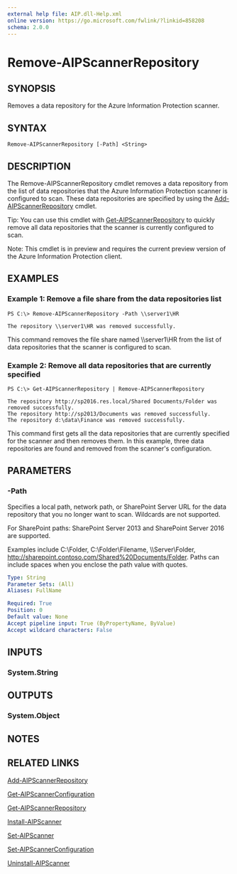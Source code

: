 ```yaml
---
external help file: AIP.dll-Help.xml
online version: https://go.microsoft.com/fwlink/?linkid=858208
schema: 2.0.0
---
```


# Remove-AIPScannerRepository

## SYNOPSIS
Removes a data repository for the Azure Information Protection scanner. 

## SYNTAX

```
Remove-AIPScannerRepository [-Path] <String>
```

## DESCRIPTION
The Remove-AIPScannerRepository cmdlet removes a data repository from the list of data repositories that the Azure Information Protection scanner is configured to scan. These data repositories are specified by using the [Add-AIPScannerRepository](./Add-AIPScannerRepository.md) cmdlet.

Tip: You can use this cmdlet with [Get-AIPScannerRepository](./Get-AIPScannerRepository.md) to quickly remove all data repositories that the scanner is currently configured to scan.

Note: This cmdlet is in preview and requires the current preview version of the Azure Information Protection client.

## EXAMPLES

### Example 1: Remove a file share from the data repositories list
```
PS C:\> Remove-AIPScannerRepository -Path \\server1\HR 

The repository \\server1\HR was removed successfully.
```

This command removes the file share named \\\server1\HR from the list of data repositories that the scanner is configured to scan.

### Example 2: Remove all data repositories that are currently specified
```
PS C:\> Get-AIPScannerRepository | Remove-AIPScannerRepository 

The repository http://sp2016.res.local/Shared Documents/Folder was removed successfully.
The repository http://sp2013/Documents was removed successfully.
The repository d:\data\Finance was removed successfully.
```

This command first gets all the data repositories that are currently specified for the scanner and then removes them. In this example, three data repositories are found and removed from the scanner's configuration.


## PARAMETERS

### -Path
Specifies a local path, network path, or SharePoint Server URL for the data repository that you no longer want to scan. Wildcards are not supported.

For SharePoint paths: SharePoint Server 2013 and SharePoint Server 2016 are supported.

Examples include C:\Folder\, C:\Folder\Filename, \\\Server\Folder, http://sharepoint.contoso.com/Shared%20Documents/Folder. Paths can include spaces when you enclose the path value with quotes.
 

```yaml
Type: String
Parameter Sets: (All)
Aliases: FullName

Required: True
Position: 0
Default value: None
Accept pipeline input: True (ByPropertyName, ByValue)
Accept wildcard characters: False
```

## INPUTS

### System.String


## OUTPUTS

### System.Object

## NOTES

## RELATED LINKS

[Add-AIPScannerRepository](./Add-AIPScannerRepository.md)

[Get-AIPScannerConfiguration](./Get-AIPScannerConfiguration.md)

[Get-AIPScannerRepository](./Get-AIPScannerRepository.md)

[Install-AIPScanner](./Install-AIPScanner.md)

[Set-AIPScanner](./Set-AIPScanner.md)

[Set-AIPScannerConfiguration](./Set-AIPScannerConfiguration.md)

[Uninstall-AIPScanner](./Uninstall-AIPScanner.md)
